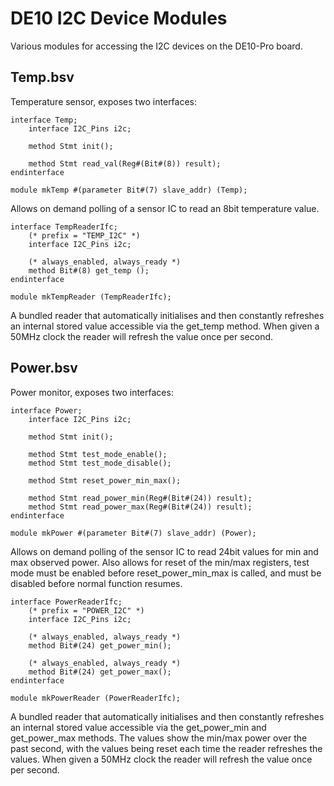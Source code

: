# DE10 I2C Device Modules

Various modules for accessing the I2C devices on the DE10-Pro board.

## Temp.bsv
Temperature sensor, exposes two interfaces:

```bluespec
interface Temp;
    interface I2C_Pins i2c;

    method Stmt init();
    
    method Stmt read_val(Reg#(Bit#(8)) result);
endinterface

module mkTemp #(parameter Bit#(7) slave_addr) (Temp);
```
Allows on demand polling of a sensor IC to read an 8bit temperature value.


```bluespec
interface TempReaderIfc;
    (* prefix = "TEMP_I2C" *)
    interface I2C_Pins i2c;

    (* always_enabled, always_ready *)
    method Bit#(8) get_temp ();
endinterface

module mkTempReader (TempReaderIfc);
```
A bundled reader that automatically initialises and then constantly refreshes an internal stored value accessible via the get\_temp method. When given a 50MHz clock the reader will refresh the value once per second.


## Power.bsv
Power monitor, exposes two interfaces:

```bluespec
interface Power;
    interface I2C_Pins i2c;

    method Stmt init();

    method Stmt test_mode_enable();
    method Stmt test_mode_disable();

    method Stmt reset_power_min_max();
    
    method Stmt read_power_min(Reg#(Bit#(24)) result);
    method Stmt read_power_max(Reg#(Bit#(24)) result);
endinterface

module mkPower #(parameter Bit#(7) slave_addr) (Power);
```
Allows on demand polling of the sensor IC to read 24bit values for min and max observed power. Also allows for reset of the min/max registers, test mode must be enabled before reset_power_min_max is called, and must be disabled before normal function resumes.


```bluespec
interface PowerReaderIfc;
    (* prefix = "POWER_I2C" *)
    interface I2C_Pins i2c;

    (* always_enabled, always_ready *)
    method Bit#(24) get_power_min();

    (* always_enabled, always_ready *)
    method Bit#(24) get_power_max();
endinterface

module mkPowerReader (PowerReaderIfc);
```
A bundled reader that automatically initialises and then constantly refreshes an internal stored value accessible via the get_power_min and get_power_max methods. The values show the min/max power over the past second, with the values being reset each time the reader refreshes the values. When given a 50MHz clock the reader will refresh the value once per second.